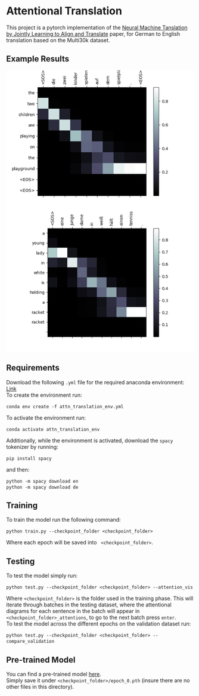 # Attentional Translation
This project is a pytorch implementation of the [Neural Machine Tanslation by Jointly Learning to Align and Translate](https://arxiv.org/abs/1409.0473) paper, for German to English translation based on the Multi30k dataset.

## Example Results

<img src='examples/example_0.png' align="center">
<img src='examples/example_1.png' align="center">

## Requirements
Download the following ```.yml``` file for the required anaconda environment: [Link](https://drive.google.com/file/d/1DQL8cr8L7LDoAeVV3_22i3xvWn3S4chs/view?usp=sharing)
<br>
To create the environment run:
```
conda env create -f attn_translation_env.yml
```
To activate the environment run:
```
conda activate attn_translation_env
```

Additionally, while the environment is activated, download the ```spacy``` tokenizer by running:
```
pip install spacy
```
and then:
```
python -m spacy download en
python -m spacy download de
```

## Training
To train the model run the following command:
```
python train.py --checkpoint_folder <checkpoint_folder>
```
Where each epoch will be saved into ``` <checkpoint_folder>```.

## Testing
To test the model simply run:
```
python test.py --checkpoint_folder <checkpoint_folder> --attention_vis
```
Where ```<checkpoint_folder>``` is the folder used in the training phase.
This will iterate through batches in the testing dataset, where the attentional diagrams for each sentence in the batch will appear in  ```<checkpoint_folder>_attentions```, to go to the next batch press ```enter```.
<br>
To test the model across the different epochs on the validation dataset run:
```
python test.py --checkpoint_folder <checkpoint_folder> --compare_validation
```

## Pre-trained Model
You can find a pre-trained model [here](https://drive.google.com/file/d/1jQbOz1J0WomIHeFAEoMGUY69edSAzlhi/view?usp=sharing). <br>
Simply save it under ```<checkpoint_folder>/epoch_0.pth``` (insure there are no other files in this directory).